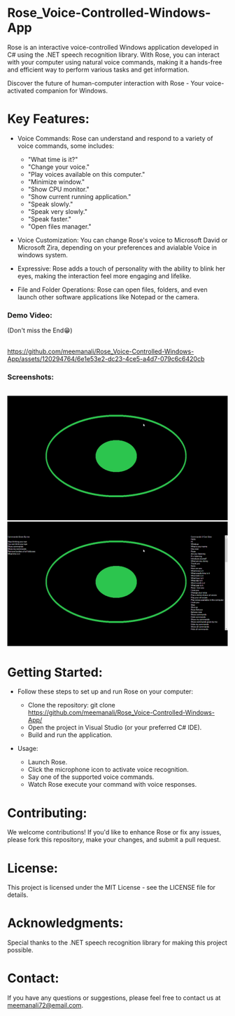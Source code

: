 # Rose_Voice-Controlled-Windows-App
Rose is an interactive voice-controlled Windows application developed in C# using the .NET speech recognition library. With Rose, you can interact with your computer using natural voice commands, making it a hands-free and efficient way to perform various tasks and get information.

Discover the future of human-computer interaction with Rose - Your voice-activated companion for Windows.

# Key Features:

* Voice Commands:
  Rose can understand and respond to a variety of voice commands, some includes:
  * "What time is it?"<br>
  * "Change your voice."<br>
  * "Play voices available on this computer."<br>
  * "Minimize window."<br>
  * "Show CPU monitor."<br>
  * "Show current running application."<br>
  * "Speak slowly."<br>
  * "Speak very slowly."<br>
  * "Speak faster."<br>
  * "Open files manager."<br>

* Voice Customization:
  You can change Rose's voice to Microsoft David or Microsoft Zira, depending on your preferences and avialable Voice in windows system.
  
* Expressive:
  Rose adds a touch of personality with the ability to blink her eyes, making the interaction feel more engaging and lifelike.

* File and Folder Operations:
  Rose can open files, folders, and even launch other software applications like Notepad or the camera.
  
<h3>Demo Video:</h3>
(Don't miss the End😁) <br><br>

https://github.com/meemanali/Rose_Voice-Controlled-Windows-App/assets/120294764/6e1e53e2-dc23-4ce5-a4d7-079c6c6420cb

<h3>Screenshots:</h3> <br>
  <img src="https://github.com/meemanali/Rose_Voice-Controlled-Windows-App/blob/master/Rose%20ss%201.png" alt="Empty Screen" title="Empty Screen">
  <img src="https://github.com/meemanali/Rose_Voice-Controlled-Windows-App/blob/master/Rose%20ss%202.png" alt="Interacting" title="Interacting">


# Getting Started:

* Follow these steps to set up and run Rose on your computer:
  * Clone the repository: git clone https://github.com/meemanali/Rose_Voice-Controlled-Windows-App/
  * Open the project in Visual Studio (or your preferred C# IDE).
  * Build and run the application.
  
* Usage:
  * Launch Rose.
  * Click the microphone icon to activate voice recognition.
  * Say one of the supported voice commands.
  * Watch Rose execute your command with voice responses.

# Contributing:
We welcome contributions! If you'd like to enhance Rose or fix any issues, please fork this repository, make your changes, and submit a pull request.

# License:
This project is licensed under the MIT License - see the LICENSE file for details.

# Acknowledgments:
Special thanks to the .NET speech recognition library for making this project possible.

# Contact:
If you have any questions or suggestions, please feel free to contact us at meemanali72@email.com.


